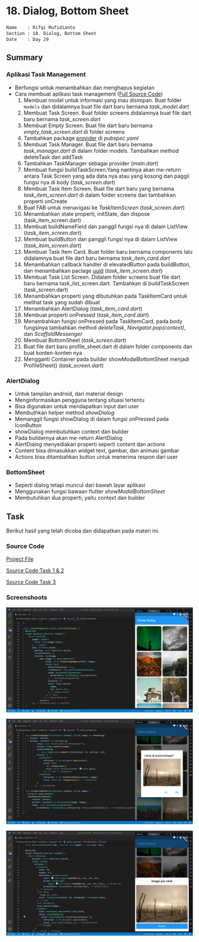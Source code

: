 # 18. Dialog, Bottom Sheet

```
Name    : Rifqi Mufidianto 
Section : 18. Dialog, Bottom Sheet
Date    : Day 29
``` 

## Summary
### Aplikasi Task Management
- Berfungsi untuk menambahkan dan menghapus kegiatan
- Cara membuat aplikasi task management ([Full Source Code](https://drive.google.com/file/d/1iH20ZSmwmDA4gWYsC8sVZYcGL2S3IxXh/view))
    1. Membuat model untuk informasi yang mau disimpan. Buat folder `models` dan didalamnya buat file dart baru bernama *task_model.dart*
    2. Membuat Task Screen. Buat folder screens didalamnya buat file dart baru bernama *task_screen.dart*
    3. Membuat Empty Screen. Buat file dart baru bernama *empty_task_screen.dart* di folder screens 
    4. Tambahkan package [provider](https://pub.dev/packages/provider) di *pubspec.yaml*
    5. Membuat Task Manager. Buat file dart baru bernama *task_manager.dart* di dalam folder models. Tambahkan method deleteTask dan addTask
    6. Tambahkan TaskManager sebagai provider (*main.dart*)
    7. Membuat fungsi buildTaskScreen.Yang nantinya akan me-return antara Task Screen yang ada data nya atau yang kosong dan paggil fungsi nya di body (*task_screen.dart*)
    8. Membuat Task Item Screen. Buat file dart baru yang bernama *task_item_screen.dart* di dalam folder screens dan tambahkan properti onCreate
    9. Buat FAB untuk menavigasi ke *TaskItemScreen* (*task_screen.dart*)
    10. Menambahkan state properti, initState, dan dispose (task_item_screen.dart)
    11. Membuat buildNameField dan panggil fungsi nya di dalam ListView (*task_item_screen.dart*)
    12. Membuat buildButton dan panggil fungsi nya di dalam ListView (*task_item_screen.dart*)
    13. Membuat Task Item Card. Buat folder baru bernama components lalu didalamnya buat file dart baru bernama *task_item_card.dart*
    14. Menambahkan callback handler di elevatedButton pada buildButton, dan menambahkan paclage [uuid](https://pub.dev/packages/uuid) (*task_item_screen.dart*)
    15. Membuat Task List Screen. Didalam folder screens buat file dart baru bernama task_list_screen.dart. Tambahkan di buildTaskScreen (task_screen.dart)
    16. Menambahkan properti yang dibutuhkan pada TaskItemCard untuk melihat task yang sudah dibuat
    17. Menambahkan AlertDialog (*task_item_card.dart*)
    18. Membuat properti onPressed (*task_item_card.dart*)
    19. Menambahkan fungsi onPressed pada TaskItemCard, pada body fungsinya tambahkan method *deleteTask*, *Navigator.pop(context)*, dan *ScaffoldMessenger*
    20. Membuat BottomSheet (*task_screen.dart*)
    21. Buat file dart baru profile_sheet.dart di dalam folder components dan buat konten-konten nya
    22. Mengganti Container pada builder showModalBottomSheet menjadi ProfileSheet() (*task_screen.dart*)

### AlertDialog
- Untuk tampilan android, dari material design
- Menginformasikan pengguna tentang situasi tertentu
- Bisa digunakan untuk mendapatkan input dari user
- Membuthkan helper method *showDialog*
- Memanggil fungsi showDialog di dalam fungsi onPressed pada IconButton
- showDialog membutuhkan context dan builder
- Pada buildernya akan me-return AlertDialog
- AlertDialog menyediakan properti seperti content dan actions
- Content bisa dimasukkan widget text, gambar, dan animasi gambar
- Actions bisa ditambahkan button untuk menerima respon dari user

### BottomSheet
- Seperti dialog tetapi muncul dari bawah layar aplikasi
- Menggunakan fungsi bawaan flutter *showModalBottomSheet*
- Membutuhkan dua properti, yaitu context dan builder

## Task
Berikut hasil yang telah dicoba dan didapatkan pada materi ini.

### Source Code

[Project File](./praktikum/dialog18/lib/)

[Source Code Task 1 & 2](./praktikum/dialog18/lib/main.dart)

[Source Code Task 3](./praktikum/dialog18/lib/gallery_sheet.dart)

### Screenshoots

![Screenshoots Tugas 1](./screenshoots/tugas1.jpg)

![Screenshoots Tugas 2](./screenshoots/tugas2.jpg)

![Screenshoots Tugas 3](./screenshoots/tugas3.jpg)